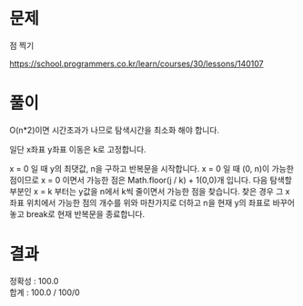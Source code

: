 # 문제

점 찍기

https://school.programmers.co.kr/learn/courses/30/lessons/140107

# 풀이

O(n\*2)이면 시간초과가 나므로 탐색시간을 최소화 해야 합니다.

일단 x좌표 y좌표 이동은 k로 고정합니다.

x = 0 일 때 y의 최댓값, n을 구하고 반복문을 시작합니다.
x = 0 일 때 (0, n)이 가능한 점이므로 x = 0 이면서 가능한 점은 Math.floor(j / k) + 1(0,0)개 입니다.
다음 탐색할 부분인 x = k 부터는 y값을 n에서 k씩 줄이면서 가능한 점을 찾습니다. 찾은 경우 그 x좌표 위치에서 가능한 점의 개수를 위와 마찬가지로 더하고 n을 현재 y의 좌표로 바꾸어 놓고 break로 현재 반복문을 종료합니다.

# 결과

정확성 : 100.0  
합계 : 100.0 / 100/0
